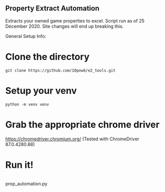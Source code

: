 ## Property Extract Automation

Extracts your owned game properties to excel. Script run as of 25 December 2020.  Site changes will end up breaking this.


General Setup Info:

# Clone the directory
```
git clone https://github.com/10pow6/e2_tools.git
```

# Setup your venv
```
python -m venv venv
```

# Grab the appropriate chrome driver
https://chromedriver.chromium.org/
(Tested with ChromeDriver 87.0.4280.88)

# Run it!
```
```
prop_automation.py
```